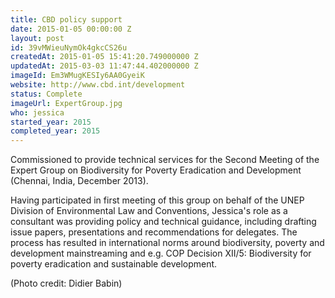 ```yaml
---
title: CBD policy support
date: 2015-01-05 00:00:00 Z
layout: post
id: 39vMWieuNymOk4gkcCS26u
createdAt: 2015-01-05 15:41:20.749000000 Z
updatedAt: 2015-03-03 11:47:44.402000000 Z
imageId: Em3WMugKESIy6AA0GyeiK
website: http://www.cbd.int/development
status: Complete
imageUrl: ExpertGroup.jpg
who: jessica
started_year: 2015
completed_year: 2015
---
```


Commissioned to provide technical services for the Second Meeting of the Expert Group on Biodiversity for Poverty Eradication and Development (Chennai, India, December 2013). 

Having participated in first meeting of this group on behalf of the UNEP Division of Environmental Law and Conventions, Jessica's role as a consultant was providing policy and technical guidance, including drafting issue papers, presentations and recommendations for delegates. The process has resulted in international norms around biodiversity, poverty and development mainstreaming and e.g. COP Decision XII/5: Biodiversity for poverty eradication and sustainable development. 



(Photo credit: Didier Babin)
